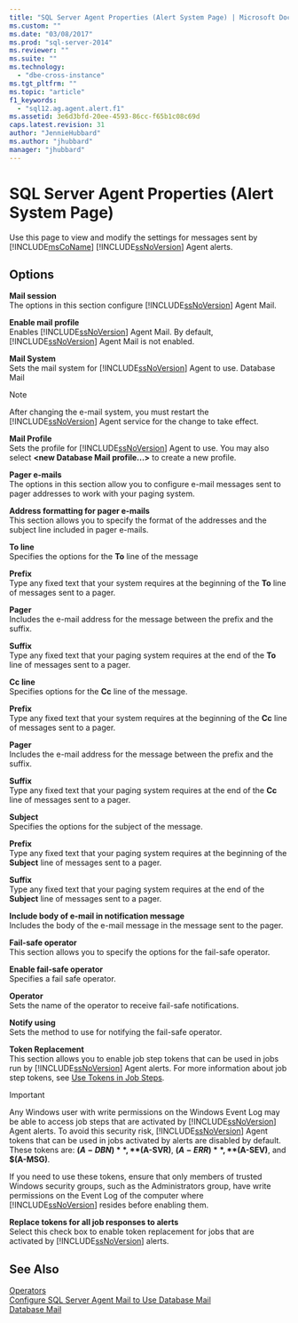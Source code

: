 ```yaml
---
title: "SQL Server Agent Properties (Alert System Page) | Microsoft Docs"
ms.custom: ""
ms.date: "03/08/2017"
ms.prod: "sql-server-2014"
ms.reviewer: ""
ms.suite: ""
ms.technology: 
  - "dbe-cross-instance"
ms.tgt_pltfrm: ""
ms.topic: "article"
f1_keywords: 
  - "sql12.ag.agent.alert.f1"
ms.assetid: 3e6d3bfd-20ee-4593-86cc-f65b1c08c69d
caps.latest.revision: 31
author: "JennieHubbard"
ms.author: "jhubbard"
manager: "jhubbard"
---
```

# SQL Server Agent Properties (Alert System Page)
  Use this page to view and modify the settings for messages sent by [!INCLUDE[msCoName](../includes/msconame-md.md)] [!INCLUDE[ssNoVersion](../includes/ssnoversion-md.md)] Agent alerts.  
  
## Options  
 **Mail session**  
 The options in this section configure [!INCLUDE[ssNoVersion](../includes/ssnoversion-md.md)] Agent Mail.  
  
 **Enable mail profile**  
 Enables [!INCLUDE[ssNoVersion](../includes/ssnoversion-md.md)] Agent Mail. By default, [!INCLUDE[ssNoVersion](../includes/ssnoversion-md.md)] Agent Mail is not enabled.  
  
 **Mail System**  
 Sets the mail system for [!INCLUDE[ssNoVersion](../includes/ssnoversion-md.md)] Agent to use. Database Mail  
  
> [!NOTE]  
>  After changing the e-mail system, you must restart the [!INCLUDE[ssNoVersion](../includes/ssnoversion-md.md)] Agent service for the change to take effect.  
  
 **Mail Profile**  
 Sets the profile for [!INCLUDE[ssNoVersion](../includes/ssnoversion-md.md)] Agent to use. You may also select **\<new Database Mail profile...>** to create a new profile.  
  
 **Pager e-mails**  
 The options in this section allow you to configure e-mail messages sent to pager addresses to work with your paging system.  
  
 **Address formatting for pager e-mails**  
 This section allows you to specify the format of the addresses and the subject line included in pager e-mails.  
  
 **To line**  
 Specifies the options for the **To** line of the message  
  
 **Prefix**  
 Type any fixed text that your system requires at the beginning of the **To** line of messages sent to a pager.  
  
 **Pager**  
 Includes the e-mail address for the message between the prefix and the suffix.  
  
 **Suffix**  
 Type any fixed text that your paging system requires at the end of the **To** line of messages sent to a pager.  
  
 **Cc line**  
 Specifies options for the **Cc** line of the message.  
  
 **Prefix**  
 Type any fixed text that your system requires at the beginning of the **Cc** line of messages sent to a pager.  
  
 **Pager**  
 Includes the e-mail address for the message between the prefix and the suffix.  
  
 **Suffix**  
 Type any fixed text that your paging system requires at the end of the **Cc** line of messages sent to a pager.  
  
 **Subject**  
 Specifies the options for the subject of the message.  
  
 **Prefix**  
 Type any fixed text that your paging system requires at the beginning of the **Subject** line of messages sent to a pager.  
  
 **Suffix**  
 Type any fixed text that your paging system requires at the end of the **Subject** line of messages sent to a pager.  
  
 **Include body of e-mail in notification message**  
 Includes the body of the e-mail message in the message sent to the pager.  
  
 **Fail-safe operator**  
 This section allows you to specify the options for the fail-safe operator.  
  
 **Enable fail-safe operator**  
 Specifies a fail safe operator.  
  
 **Operator**  
 Sets the name of the operator to receive fail-safe notifications.  
  
 **Notify using**  
 Sets the method to use for notifying the fail-safe operator.  
  
 **Token Replacement**  
 This section allows you to enable job step tokens that can be used in jobs run by [!INCLUDE[ssNoVersion](../includes/ssnoversion-md.md)] Agent alerts. For more information about job step tokens, see [Use Tokens in Job Steps](../../2014/database-engine/use-tokens-in-job-steps.md).  
  
> [!IMPORTANT]  
>  Any Windows user with write permissions on the Windows Event Log may be able to access job steps that are activated by [!INCLUDE[ssNoVersion](../includes/ssnoversion-md.md)] Agent alerts. To avoid this security risk, [!INCLUDE[ssNoVersion](../includes/ssnoversion-md.md)] Agent tokens that can be used in jobs activated by alerts are disabled by default. These tokens are: **$(A-DBN)**, **$(A-SVR)**, **$(A-ERR)**, **$(A-SEV)**, and **$(A-MSG)**.  
>   
>  If you need to use these tokens, ensure that only members of trusted Windows security groups, such as the Administrators group, have write permissions on the Event Log of the computer where [!INCLUDE[ssNoVersion](../includes/ssnoversion-md.md)] resides before enabling them.  
  
 **Replace tokens for all job responses to alerts**  
 Select this check box to enable token replacement for jobs that are activated by [!INCLUDE[ssNoVersion](../includes/ssnoversion-md.md)] alerts.  
  
## See Also  
 [Operators](../../2014/database-engine/operators.md)   
 [Configure SQL Server Agent Mail to Use Database Mail](../../2014/database-engine/configure-sql-server-agent-mail-to-use-database-mail.md)   
 [Database Mail](../../2014/database-engine/database-mail.md)  
  
  